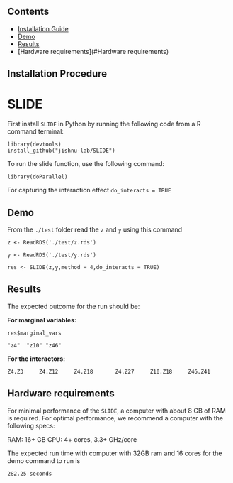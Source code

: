 ## Contents

- [Installation Guide](#installation-guide)
- [Demo](#demo)
- [Results](#results)
- [Hardware requirements](#Hardware requirements)







## Installation Procedure
# SLIDE
First install `SLIDE` in Python by running the following code from a  R command terminal:



```library(devtools)```   
```install_github("jishnu-lab/SLIDE")```


To run the slide function, use the following command:

```library(doParallel)```

For capturing the interaction effect ```do_interacts = TRUE```

## Demo
From the  ```./test``` folder read the ```z``` and ```y``` using this command

```z <- ReadRDS('./test/z.rds')```

```y <- ReadRDS('./test/y.rds')``` 

```res <- SLIDE(z,y,method = 4,do_interacts = TRUE)```

## Results
The expected outcome for the run should be:

**For marginal variables:**

```res$marginal_vars```

```"z4"  "z10" "z46" ```

**For the interactors:**

```Z4.Z3     Z4.Z12     Z4.Z18       Z4.Z27     Z10.Z18     Z46.Z41 ```



## Hardware requirements
For minimal performance of the ```SLIDE```,  a computer with about 8 GB of RAM is required. For optimal performance, we recommend a computer with the following specs:

RAM: 16+ GB
CPU: 4+ cores, 3.3+ GHz/core

The expected run time with computer with 32GB ram and 16 cores for the demo command to run is 

```282.25 seconds ```




   
